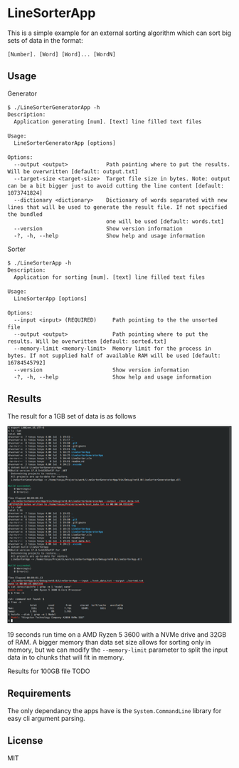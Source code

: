 LineSorterApp
===

This is a simple example for an external sorting algorithm which can sort big sets of data in the format:

```
[Number]. [Word] [Word]... [WordN]
```

Usage
---

Generator

```
$ ./LineSorterGeneratorApp -h
Description:
  Application generating [num]. [text] line filled text files

Usage:
  LineSorterGeneratorApp [options]

Options:
  --output <output>            Path pointing where to put the results. Will be overwritten [default: output.txt]
  --target-size <target-size>  Target file size in bytes. Note: output can be a bit bigger just to avoid cutting the line content [default: 1073741824]
  --dictionary <dictionary>    Dictionary of words separated with new lines that will be used to generate the result file. If not specified the bundled 
                               one will be used [default: words.txt]
  --version                    Show version information
  -?, -h, --help               Show help and usage information
```

Sorter

```
$ ./LineSorterApp -h
Description:
  Application for sorting [num]. [text] line filled text files

Usage:
  LineSorterApp [options]

Options:
  --input <input> (REQUIRED)     Path pointing to the the unsorted file
  --output <output>              Path pointing where to put the results. Will be overwritten [default: sorted.txt]
  --memory-limit <memory-limit>  Memory limit for the process in bytes. If not supplied half of available RAM will be used [default: 16784545792]
  --version                      Show version information
  -?, -h, --help                 Show help and usage information
```

Results
---

The result for a 1GB set of data is as follows

![Result of operation on 1GB set of data](./img/result-1gb.png)

19 seconds run time on a AMD Ryzen 5 3600 with a NVMe drive and 32GB of RAM. A bigger memory than data set size allows for sorting only in memory, but we can modify the `--memory-limit` parameter to split the input data in to chunks that will fit in memory.

Results for 100GB file TODO


Requirements
---

The only dependancy the apps have is the `System.CommandLine` library for easy cli argument parsing.

License
---
MIT